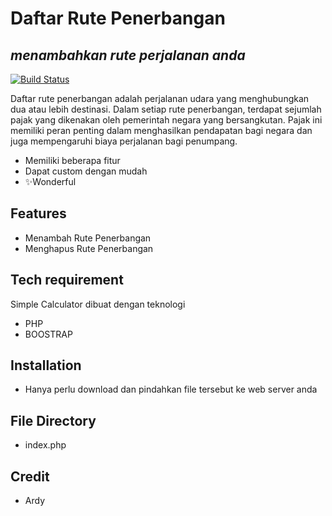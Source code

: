 # Daftar Rute Penerbangan
## _menambahkan rute perjalanan anda_

[![Build Status](https://travis-ci.org/joemccann/dillinger.svg?branch=master)](https://github.com/pockypaw/simpleCalc)

Daftar rute penerbangan adalah perjalanan udara yang menghubungkan dua atau lebih destinasi. Dalam setiap rute penerbangan, terdapat sejumlah pajak yang dikenakan oleh pemerintah negara yang bersangkutan. Pajak ini memiliki peran penting dalam menghasilkan pendapatan bagi negara dan juga mempengaruhi biaya perjalanan bagi penumpang.

- Memiliki beberapa fitur 
- Dapat custom dengan mudah
- ✨Wonderful

## Features

- Menambah Rute Penerbangan
- Menghapus Rute Penerbangan

## Tech requirement

Simple Calculator dibuat dengan teknologi

- PHP 
- BOOSTRAP




## Installation

- Hanya perlu download dan pindahkan file tersebut ke web server anda

## File Directory
- index.php

## Credit
- Ardy
